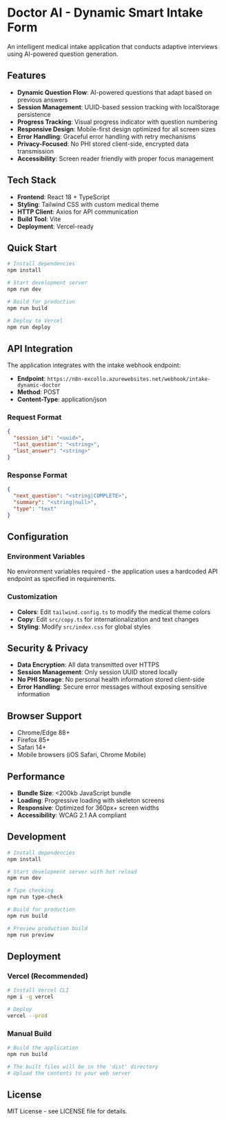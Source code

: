 
# Doctor AI - Dynamic Smart Intake Form

An intelligent medical intake application that conducts adaptive interviews using AI-powered question generation.

## Features

- **Dynamic Question Flow**: AI-powered questions that adapt based on previous answers
- **Session Management**: UUID-based session tracking with localStorage persistence
- **Progress Tracking**: Visual progress indicator with question numbering
- **Responsive Design**: Mobile-first design optimized for all screen sizes
- **Error Handling**: Graceful error handling with retry mechanisms
- **Privacy-Focused**: No PHI stored client-side, encrypted data transmission
- **Accessibility**: Screen reader friendly with proper focus management

## Tech Stack

- **Frontend**: React 18 + TypeScript
- **Styling**: Tailwind CSS with custom medical theme
- **HTTP Client**: Axios for API communication
- **Build Tool**: Vite
- **Deployment**: Vercel-ready

## Quick Start

```bash
# Install dependencies
npm install

# Start development server
npm run dev

# Build for production
npm run build

# Deploy to Vercel
npm run deploy
```

## API Integration

The application integrates with the intake webhook endpoint:
- **Endpoint**: `https://n8n-excollo.azurewebsites.net/webhook/intake-dynamic-doctor`
- **Method**: POST
- **Content-Type**: application/json

### Request Format
```json
{
  "session_id": "<uuid>",
  "last_question": "<string>",
  "last_answer": "<string>"
}
```

### Response Format
```json
{
  "next_question": "<string|COMPLETE>",
  "summary": "<string|null>",
  "type": "text"
}
```

## Configuration

### Environment Variables
No environment variables required - the application uses a hardcoded API endpoint as specified in requirements.

### Customization
- **Colors**: Edit `tailwind.config.ts` to modify the medical theme colors
- **Copy**: Edit `src/copy.ts` for internationalization and text changes
- **Styling**: Modify `src/index.css` for global styles

## Security & Privacy

- **Data Encryption**: All data transmitted over HTTPS
- **Session Management**: Only session UUID stored locally
- **No PHI Storage**: No personal health information stored client-side
- **Error Handling**: Secure error messages without exposing sensitive information

## Browser Support

- Chrome/Edge 88+
- Firefox 85+
- Safari 14+
- Mobile browsers (iOS Safari, Chrome Mobile)

## Performance

- **Bundle Size**: <200kb JavaScript bundle
- **Loading**: Progressive loading with skeleton screens
- **Responsive**: Optimized for 360px+ screen widths
- **Accessibility**: WCAG 2.1 AA compliant

## Development

```bash
# Install dependencies
npm install

# Start development server with hot reload
npm run dev

# Type checking
npm run type-check

# Build for production
npm run build

# Preview production build
npm run preview
```

## Deployment

### Vercel (Recommended)
```bash
# Install Vercel CLI
npm i -g vercel

# Deploy
vercel --prod
```

### Manual Build
```bash
# Build the application
npm run build

# The built files will be in the 'dist' directory
# Upload the contents to your web server
```

## License

MIT License - see LICENSE file for details.
